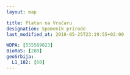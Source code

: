 ```yaml
---
layout: map

title: Platan na Vračaru
designation: Spomenik prirode
last_modified_at: 2018-05-25T23:19:55+02:00

WDPA: [555589023]
BioRaS: [288]
geoSrbija:
  L1_182: [60]
---
```

